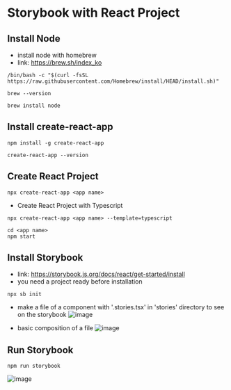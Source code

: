 # Storybook with React Project

## Install Node
- install node with homebrew
- link: https://brew.sh/index_ko
```
/bin/bash -c "$(curl -fsSL https://raw.githubusercontent.com/Homebrew/install/HEAD/install.sh)"
```
```
brew --version
```
```
brew install node
```

## Install create-react-app
```
npm install -g create-react-app
```

```
create-react-app --version
```

## Create React Project
```
npx create-react-app <app name>
```

- Create React Project with Typescript
```
npx create-react-app <app name> --template=typescript
```
```
cd <app name>
npm start
```

## Install Storybook
- link: https://storybook.js.org/docs/react/get-started/install
- you need a project ready before installation
```
npx sb init
```
- make a file of a component with '.stories.tsx' in 'stories' directory to see on the storybook
![image](../../Desktop/screenshot.png)


- basic composition of a file
![image](../../Desktop/screenshot2.png)


## Run Storybook
```
npm run storybook
```
![image](../../Desktop/screenshot3.png)